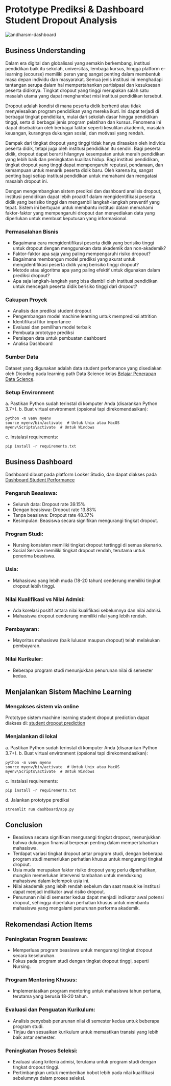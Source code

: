 # **Prototype Prediksi & Dashboard Student Dropout Analysis**

![andharsm-dashboard](https://github.com/user-attachments/assets/d557fdfb-ebae-46b9-92b0-d72de7e2ff5c)

## **Business Understanding**

Dalam era digital dan globalisasi yang semakin berkembang, institusi pendidikan baik itu sekolah, universitas, lembaga kursus, hingga platform e-learning (ecourse) memiliki peran yang sangat penting dalam membentuk masa depan individu dan masyarakat. Semua jenis institusi ini menghadapi tantangan serupa dalam hal mempertahankan partisipasi dan kesuksesan peserta didiknya. Tingkat dropout yang tinggi merupakan salah satu masalah utama yang dapat menghambat misi institusi pendidikan tersebut.

Dropout adalah kondisi di mana peserta didik berhenti atau tidak menyelesaikan program pendidikan yang mereka ikuti. Ini dapat terjadi di berbagai tingkat pendidikan, mulai dari sekolah dasar hingga pendidikan tinggi, serta di berbagai jenis program pelatihan dan kursus. Fenomena ini dapat disebabkan oleh berbagai faktor seperti kesulitan akademik, masalah keuangan, kurangnya dukungan sosial, dan motivasi yang rendah.

Dampak dari tingkat dropout yang tinggi tidak hanya dirasakan oleh individu peserta didik, tetapi juga oleh institusi pendidikan itu sendiri. Bagi peserta didik, dropout dapat berarti hilangnya kesempatan untuk meraih pendidikan yang lebih baik dan peningkatan kualitas hidup. Bagi institusi pendidikan, tingkat dropout yang tinggi dapat mempengaruhi reputasi, pendanaan, dan kemampuan untuk menarik peserta didik baru. Oleh karena itu, sangat penting bagi setiap institusi pendidikan untuk memahami dan mengatasi masalah dropout ini.

Dengan mengembangkan sistem prediksi dan dashboard analisis dropout, institusi pendidikan dapat lebih proaktif dalam mengidentifikasi peserta didik yang berisiko tinggi dan mengambil langkah-langkah preventif yang tepat. Sistem ini bertujuan untuk membantu institusi dalam memahami faktor-faktor yang mempengaruhi dropout dan menyediakan data yang diperlukan untuk membuat keputusan yang informasional.

### Permasalahan Bisnis
* Bagaimana cara mengidentifikasi peserta didik yang berisiko tinggi untuk dropout dengan menggunakan data akademik dan non-akademik?
* Faktor-faktor apa saja yang paling mempengaruhi risiko dropout?
* Bagaimana membangun model prediksi yang akurat untuk mengidentifikasi peserta didik yang berisiko tinggi dropout?
* Metode atau algoritma apa yang paling efektif untuk digunakan dalam prediksi dropout?
* Apa saja langkah-langkah yang bisa diambil oleh institusi pendidikan untuk mencegah peserta didik berisiko tinggi dari dropout?

### Cakupan Proyek

* Analisis dan prediksi student dropout
* Pengembangan model machine learning untuk memprediksi attrition
* Identifikasi fitur importance
* Evaluasi dan pemilihan model terbaik
* Pembuata prototype prediksi
* Persiapan data untuk pembuatan dashboard
* Analisa Dashboard

### Sumber Data
Dataset yang digunakan adalah data student perfomance yang disediakan oleh Dicoding pada learning path Data Science kelas [Belajar Penerapan Data Science](https://www.dicoding.com/academies/590-belajar-penerapan-data-science).

### Setup Environment
a. Pastikan Python sudah terinstal di komputer Anda (disarankan Python 3.7+).
b. Buat virtual environment (opsional tapi direkomendasikan):
```
python -m venv myenv
source myenv/bin/activate  # Untuk Unix atau MacOS
myenv\Scripts\activate  # Untuk Windows
```
c. Instalasi requirements:
```
pip install -r requirements.txt
```

## **Business Dashboard**

Dashboard dibuat pada platform Looker Studio, dan dapat diakses pada [Dashboard Student Performance](https://lookerstudio.google.com/reporting/adec2a01-5c2b-4820-95b9-485581df7942)

### Pengaruh Beasiswa:
* Seluruh data: Dropout rate 39.15%
* Dengan beasiswa: Dropout rate 13.83%
* Tanpa beasiswa: Dropout rate 48.37%
* Kesimpulan: Beasiswa secara signifikan mengurangi tingkat dropout.

### Program Studi:
* Nursing konsisten memiliki tingkat dropout tertinggi di semua skenario.
* Social Service memiliki tingkat dropout rendah, terutama untuk penerima beasiswa.

### Usia:
* Mahasiswa yang lebih muda (18-20 tahun) cenderung memiliki tingkat dropout lebih tinggi.

### Nilai Kualifikasi vs Nilai Admisi:
* Ada korelasi positif antara nilai kualifikasi sebelumnya dan nilai admisi.
* Mahasiswa dropout cenderung memiliki nilai yang lebih rendah.

### Pembayaran:
* Mayoritas mahasiswa (baik lulusan maupun dropout) telah melakukan pembayaran.

### Nilai Kurikuler:
* Beberapa program studi menunjukkan penurunan nilai di semester kedua.

## **Menjalankan Sistem Machine Learning**

### Mengakses sistem via online
Prototype sistem machine learning student dropout prediction dapat diakses di: [student dropout prediction]()

### Menjalankan di lokal
a. Pastikan Python sudah terinstal di komputer Anda (disarankan Python 3.7+).
b. Buat virtual environment (opsional tapi direkomendasikan):
```
python -m venv myenv
source myenv/bin/activate  # Untuk Unix atau MacOS
myenv\Scripts\activate  # Untuk Windows
```
c. Instalasi requirements:
```
pip install -r requirements.txt
```
d. Jalankan prototype prediksi
```
streamlit run dashboard/app.py
```

## **Conclusion**

* Beasiswa secara signifikan mengurangi tingkat dropout, menunjukkan bahwa dukungan finansial berperan penting dalam mempertahankan mahasiswa.
* Terdapat variasi tingkat dropout antar program studi, dengan beberapa program studi memerlukan perhatian khusus untuk mengurangi tingkat dropout.
* Usia muda merupakan faktor risiko dropout yang perlu diperhatikan, mungkin memerlukan intervensi tambahan untuk mendukung mahasiswa dalam kelompok usia ini.
* Nilai akademik yang lebih rendah sebelum dan saat masuk ke institusi dapat menjadi indikator awal risiko dropout.
* Penurunan nilai di semester kedua dapat menjadi indikator awal potensi dropout, sehingga diperlukan perhatian khusus untuk membantu mahasiswa yang mengalami penurunan performa akademik.

## **Rekomendasi Action Items**

### Peningkatan Program Beasiswa:
* Memperluas program beasiswa untuk mengurangi tingkat dropout secara keseluruhan.
* Fokus pada program studi dengan tingkat dropout tinggi, seperti Nursing.

### Program Mentoring Khusus:
* Implementasikan program mentoring untuk mahasiswa tahun pertama, terutama yang berusia 18-20 tahun.

### Evaluasi dan Penguatan Kurikulum:
* Analisis penyebab penurunan nilai di semester kedua untuk beberapa program studi.
* Tinjau dan sesuaikan kurikulum untuk memastikan transisi yang lebih baik antar semester.

### Peningkatan Proses Seleksi:
* Evaluasi ulang kriteria admisi, terutama untuk program studi dengan tingkat dropout tinggi.
* Pertimbangkan untuk memberikan bobot lebih pada nilai kualifikasi sebelumnya dalam proses seleksi.
